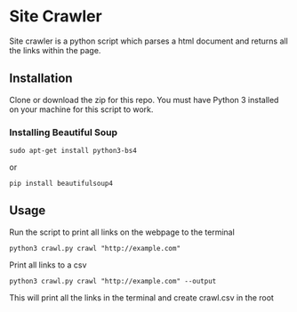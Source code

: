 # Site Crawler
Site crawler is a python script which parses a html document and returns all the links within the page. 

## Installation

Clone or download the zip for this repo. You must have Python 3 installed on your machine for this script to work.

### Installing Beautiful Soup

```
sudo apt-get install python3-bs4
```
or
```
pip install beautifulsoup4
```

## Usage

Run the script to print all links on the webpage to the terminal

```
python3 crawl.py crawl "http://example.com"
```

Print all links to a csv 

```
python3 crawl.py crawl "http://example.com" --output
``` 
This will print all the links in the terminal and create crawl.csv in the root